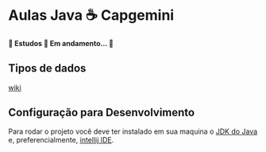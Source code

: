 <h1 align="left">  
  Aulas Java ☕
  Capgemini
</h1>

<h4 align="left"> 
	🚧  Estudos 🚀 Em andamento...  🚧
</h4>

## Tipos de dados 
[wiki](https://github.com/aliribei/AulaJava/wiki)

## Configuração para Desenvolvimento

Para rodar o projeto você deve ter instalado em sua maquina
o [JDK do Java](https://www.oracle.com/technetwork/pt/java/javase/downloads/jdk8-downloads-2133151.html) 
e, preferencialmente, [intellij IDE](https://www.jetbrains.com/pt-br/idea/).


